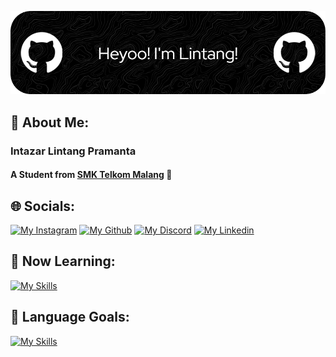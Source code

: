 ![My banner](img/github-header-image.png)

## 💫 About Me:
###  Intazar Lintang Pramanta
####  A Student from [**SMK Telkom Malang**](https://www.smktelkom-mlg.sch.id/) 🏫

##
##
## 🌐 Socials:
[![My Instagram](https://skillicons.dev/icons?i=instagram)](https://www.instagram.com/itslinglung/) [![My Github](https://skillicons.dev/icons?i=github)](https://github.com/Liezert) [![My Discord](https://skillicons.dev/icons?i=discord)](https://www.instagram.com/itslinglung/) [![My Linkedin](https://skillicons.dev/icons?i=linkedin)](https://www.linkedin.com/in/intazar-pramanta-982a18376/)

##
##
## 📝 Now Learning:

[![My Skills](https://skillicons.dev/icons?i=java,css,html,js&theme=light)](https://skillicons.dev)

##
##
## 🎯 Language Goals:
[![My Skills](https://skillicons.dev/icons?i=python,java&theme=light)](https://skillicons.dev)